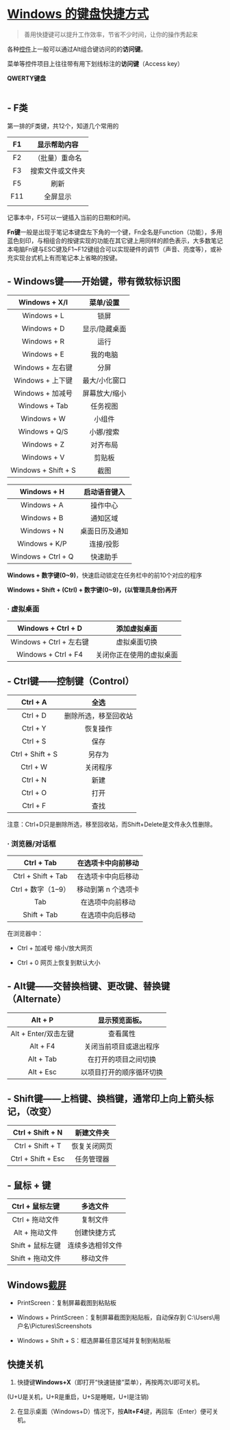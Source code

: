 <h1><a href="https://support.microsoft.com/zh-cn/windows/windows-%E7%9A%84%E9%94%AE%E7%9B%98%E5%BF%AB%E6%8D%B7%E6%96%B9%E5%BC%8F-dcc61a57-8ff0-cffe-9796-cb9706c75eec" target="_blank">Windows 的键盘快捷方式</a></h1>
<blockquote>
<p>善用快捷键可以提升工作效率，节省不少时间，让你的操作秀起来</p>
</blockquote>
<p>各种<a href="https://zh.wikipedia.org/wiki/%E6%8E%A7%E4%BB%B6" target="_blank">控件</a>上一般可以通过Alt组合键访问的的<strong>访问键</strong>。</p>
<p>菜单等控件项目上往往带有用下划线标注的<strong>访问键</strong>（Access key）</p>
<p><strong>QWERTY键盘</strong></p>
<p><img src="https://cdn.nlark.com/yuque/0/2022/png/5360088/1643807407305-302fc79c-1ccf-4165-8035-b4c074b39424.png" alt class="align-none" /></p>
<h2>- F类</h2>
<p>第一排的F类键，共12个，知道几个常用的</p>
<table>
<thead>
<tr>
<th style="text-align:center">F1</th>
<th style="text-align:center">显示帮助内容</th>
</tr>
</thead>
<tbody>
<tr>
<td style="text-align:center">F2</td>
<td style="text-align:center">（批量）重命名</td>
</tr>
<tr>
<td style="text-align:center">F3</td>
<td style="text-align:center">搜索文件或文件夹</td>
</tr>
<tr>
<td style="text-align:center">F5</td>
<td style="text-align:center">刷新</td>
</tr>
<tr>
<td style="text-align:center">F11</td>
<td style="text-align:center">全屏显示</td>
</tr>
<tr>
<td style="text-align:center"></td>
<td style="text-align:center"></td>
</tr>
</tbody>
</table>
<p>记事本中，F5可以一键插入当前的日期和时间。</p>
<p><strong>Fn键</strong>一般是出现于笔记本键盘左下角的一个键，Fn全名是Function（功能），多用蓝色刻印，与相组合的按键实现的功能在其它键上用同样的颜色表示，大多数笔记本电脑Fn键与ESC键及F1~F12键组合可以实现硬件的调节（声音、亮度等），或补充实现台式机上有而笔记本上省略的按键。</p>
<h2>- Windows键——开始键，带有微软标识图</h2>
<table>
<thead>
<tr>
<th style="text-align:center">Windows + X/I</th>
<th style="text-align:center">菜单/设置</th>
</tr>
</thead>
<tbody>
<tr>
<td style="text-align:center">Windows + L</td>
<td style="text-align:center">锁屏</td>
</tr>
<tr>
<td style="text-align:center">Windows + D</td>
<td style="text-align:center">显示/隐藏桌面</td>
</tr>
<tr>
<td style="text-align:center">Windows + R</td>
<td style="text-align:center">运行</td>
</tr>
<tr>
<td style="text-align:center">Windows + E</td>
<td style="text-align:center">我的电脑</td>
</tr>
<tr>
<td style="text-align:center">Windows + 左右键</td>
<td style="text-align:center">分屏</td>
</tr>
<tr>
<td style="text-align:center">Windows + 上下键</td>
<td style="text-align:center">最大/小化窗口</td>
</tr>
<tr>
<td style="text-align:center">Windows + 加减号</td>
<td style="text-align:center">屏幕放大/缩小</td>
</tr>
<tr>
<td style="text-align:center">Windows + Tab</td>
<td style="text-align:center">任务视图</td>
</tr>
<tr>
<td style="text-align:center">Windows + W</td>
<td style="text-align:center">小组件</td>
</tr>
<tr>
<td style="text-align:center">Windows + Q/S</td>
<td style="text-align:center">小娜/搜索</td>
</tr>
<tr>
<td style="text-align:center">Windows + Z</td>
<td style="text-align:center">对齐布局</td>
</tr>
<tr>
<td style="text-align:center">Windows + V</td>
<td style="text-align:center">剪贴板</td>
</tr>
<tr>
<td style="text-align:center">Windows + Shift + S</td>
<td style="text-align:center">截图</td>
</tr>
</tbody>
</table>
<table>
<thead>
<tr>
<th style="text-align:center">Windows + H</th>
<th style="text-align:center">启动语音键入</th>
</tr>
</thead>
<tbody>
<tr>
<td style="text-align:center">Windows + A</td>
<td style="text-align:center">操作中心</td>
</tr>
<tr>
<td style="text-align:center">Windows + B</td>
<td style="text-align:center">通知区域</td>
</tr>
<tr>
<td style="text-align:center">Windows + N</td>
<td style="text-align:center">桌面日历及通知</td>
</tr>
<tr>
<td style="text-align:center">Windows + K/P</td>
<td style="text-align:center">连接/投影</td>
</tr>
<tr>
<td style="text-align:center">Windows + Ctrl + Q</td>
<td style="text-align:center">快速助手</td>
</tr>
</tbody>
</table>
<p><strong>Windows + 数字键(0~9)</strong>，快速启动锁定在任务栏中的前10个对应的程序</p>
<p><strong>Windows + Shift + (Ctrl) + 数字键(0~9)，(以管理员身份)再开</strong></p>
<h3>· 虚拟桌面</h3>
<table>
<thead>
<tr>
<th style="text-align:center">Windows + Ctrl + D</th>
<th style="text-align:center">添加虚拟桌面</th>
</tr>
</thead>
<tbody>
<tr>
<td style="text-align:center">Windows + Ctrl + 左右键</td>
<td style="text-align:center">虚拟桌面切换</td>
</tr>
<tr>
<td style="text-align:center">Windows + Ctrl + F4</td>
<td style="text-align:center">关闭你正在使用的虚拟桌面</td>
</tr>
</tbody>
</table>
<h2>- Ctrl键——控制键（Control）</h2>
<table>
<thead>
<tr>
<th style="text-align:center">Ctrl + A</th>
<th style="text-align:center">全选</th>
</tr>
</thead>
<tbody>
<tr>
<td style="text-align:center">Ctrl + D</td>
<td style="text-align:center">删除所选，移至回收站</td>
</tr>
<tr>
<td style="text-align:center">Ctrl + Y</td>
<td style="text-align:center">恢复操作</td>
</tr>
<tr>
<td style="text-align:center">Ctrl + S</td>
<td style="text-align:center">保存</td>
</tr>
<tr>
<td style="text-align:center">Ctrl + Shift + S</td>
<td style="text-align:center">另存为</td>
</tr>
<tr>
<td style="text-align:center">Ctrl + W</td>
<td style="text-align:center">关闭程序</td>
</tr>
<tr>
<td style="text-align:center">Ctrl + N</td>
<td style="text-align:center">新建</td>
</tr>
<tr>
<td style="text-align:center">Ctrl + O</td>
<td style="text-align:center">打开</td>
</tr>
<tr>
<td style="text-align:center">Ctrl + F</td>
<td style="text-align:center">查找</td>
</tr>
</tbody>
</table>
<p>注意：Ctrl+D只是删除所选，移至回收站，而Shift+Delete是文件永久性删除。</p>
<h3>· 浏览器/对话框</h3>
<table>
<thead>
<tr>
<th style="text-align:center">Ctrl + Tab</th>
<th style="text-align:center">在选项卡中向前移动</th>
</tr>
</thead>
<tbody>
<tr>
<td style="text-align:center">Ctrl + Shift + Tab</td>
<td style="text-align:center">在选项卡中向后移动</td>
</tr>
<tr>
<td style="text-align:center">Ctrl + 数字（1–9）</td>
<td style="text-align:center">移动到第 n 个选项卡</td>
</tr>
<tr>
<td style="text-align:center">Tab</td>
<td style="text-align:center">在选项中向前移动</td>
</tr>
<tr>
<td style="text-align:center">Shift + Tab</td>
<td style="text-align:center">在选项中向后移动</td>
</tr>
</tbody>
</table>
<p>在浏览器中：</p>
<ul>
<li>
<p>Ctrl + 加减号	缩小/放大网页</p>
</li>
<li>
<p>Ctrl + 0	网页上恢复到默认大小</p>
</li>
</ul>
<h2>- Alt键——交替换档键、更改键、替换键（Alternate）</h2>
<table>
<thead>
<tr>
<th style="text-align:center">Alt + P</th>
<th style="text-align:center">显示预览面板。</th>
</tr>
</thead>
<tbody>
<tr>
<td style="text-align:center">Alt + Enter/双击左键</td>
<td style="text-align:center">查看属性</td>
</tr>
<tr>
<td style="text-align:center">Alt + F4</td>
<td style="text-align:center">关闭当前项目或退出程序</td>
</tr>
<tr>
<td style="text-align:center">Alt + Tab</td>
<td style="text-align:center">在打开的项目之间切换</td>
</tr>
<tr>
<td style="text-align:center">Alt + Esc</td>
<td style="text-align:center">以项目打开的顺序循环切换</td>
</tr>
</tbody>
</table>
<h2>- Shift键——上档键、换档键，通常印上向上箭头标记，（改变）</h2>
<table>
<thead>
<tr>
<th style="text-align:center">Ctrl + Shift + N</th>
<th style="text-align:center">新建文件夹</th>
</tr>
</thead>
<tbody>
<tr>
<td style="text-align:center">Ctrl + Shift + T</td>
<td style="text-align:center">恢复关闭网页</td>
</tr>
<tr>
<td style="text-align:center">Ctrl + Shift + Esc</td>
<td style="text-align:center">任务管理器</td>
</tr>
</tbody>
</table>
<h2>- 鼠标 + 键</h2>
<table>
<thead>
<tr>
<th style="text-align:center">Ctrl + 鼠标左键</th>
<th style="text-align:center">多选文件</th>
</tr>
</thead>
<tbody>
<tr>
<td style="text-align:center">Ctrl + 拖动文件</td>
<td style="text-align:center">复制文件</td>
</tr>
<tr>
<td style="text-align:center">Alt + 拖动文件</td>
<td style="text-align:center">创建快捷方式</td>
</tr>
<tr>
<td style="text-align:center">Shift + 鼠标左键</td>
<td style="text-align:center">连续多选相邻文件</td>
</tr>
<tr>
<td style="text-align:center">Shift + 拖动文件</td>
<td style="text-align:center">移动文件</td>
</tr>
</tbody>
</table>
<h2>Windows<a href="https://support.microsoft.com/zh-cn/help/13776/windows-use-snipping-tool-to-capture-screenshots" target="_blank">截屏</a></h2>
<ul>
<li>
<p>PrintScreen：复制屏幕截图到粘贴板</p>
</li>
<li>
<p>Windows + PrintScreen：复制屏幕截图到粘贴板，自动保存到 C:\Users\用户名\Pictures\Screenshots</p>
</li>
<li>
<p>Windows + Shift + S：框选屏幕任意区域并复制到粘贴板</p>
</li>
</ul>
<h2>快捷关机</h2>
<ol>
<li>快捷键<strong>Windows+X</strong>（即打开“快速链接”菜单），再按两次U即可关机。</li>
</ol>
<p>(U+U是关机，U+R是重启，U+S是睡眠，U+I是注销)</p>
<ol start="2">
<li>在显示桌面（Windows+D）情况下，按<strong>Alt+F4</strong>键，再回车（Enter）便可关机。</li>
</ol>
